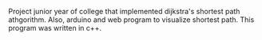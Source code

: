 Project junior year of college that implemented dijkstra's shortest path athgorithm. Also, arduino and web program to visualize shortest path. This program was written in c++.